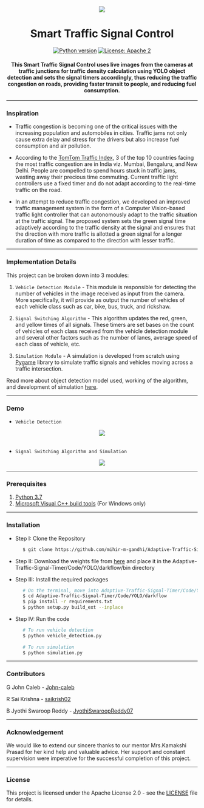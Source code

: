 <div align="center">
      <img src="https://github.com/Git-init-2022/Yolov3-pretrained-model/assets/107217455/1998b15a-faa3-45d4-98e8-8c29f0834299"/>
</div>

<h1 align="center">Smart Traffic Signal Control</h1>

<div align="center">

[![Python version](https://img.shields.io/badge/python-3.7-blue.svg)](https://www.python.org/downloads/release/python-370/)
[![License: Apache 2](https://img.shields.io/badge/License-Apache-yellow.svg)](https://www.apache.org/licenses/LICENSE-2.0)

<h4>This Smart Traffic Signal Control uses live images from the cameras at traffic junctions for traffic density calculation using YOLO object detection and sets the signal timers accordingly, thus reducing the traffic congestion on roads, providing faster transit to people, and reducing fuel consumption.</h4>

</div>

-----------------------------------------
### Inspiration

* Traffic congestion is becoming one of the critical issues with the increasing population and automobiles in cities. Traffic jams not only cause extra delay and stress for the drivers but also increase fuel consumption and air pollution. 

* According to the [TomTom Traffic Index](https://www.tomtom.com/en_gb/traffic-index/ranking/), 3 of the top 10 countries facing the most traffic congestion are in India viz. Mumbai, Bengaluru, and New Delhi.  People are compelled to spend hours stuck in traffic jams, wasting away their precious time commuting. Current traffic light controllers use a fixed timer and do not adapt according to the real-time traffic on the road.

* In an attempt to reduce traffic congestion, we developed an improved traffic management system in the form of a Computer Vision-based traffic light controller that can autonomously adapt to the traffic situation at the traffic signal. The proposed system sets the green signal time adaptively according to the traffic density at the signal and ensures that the direction with more traffic is allotted a green signal for a longer duration of time as compared to the direction with lesser traffic. 

------------------------------------------
### Implementation Details

This project can be broken down into 3 modules:

1. `Vehicle Detection Module` - This module is responsible for detecting the number of vehicles in the image received as input from the camera. More specifically, it will provide as output the number of vehicles of each vehicle class such as car, bike, bus, truck, and rickshaw.

2. `Signal Switching Algorithm` - This algorithm updates the red, green, and yellow times of all signals. These timers are set bases on the count of vehicles of each class received from the vehicle detection module and several other factors such as the number of lanes, average speed of each class of vehicle, etc. 

3. `Simulation Module` - A simulation is developed from scratch using [Pygame](https://www.pygame.org/news) library to simulate traffic signals and vehicles moving across a traffic intersection.

Read more about object detection model used, working of the algorithm, and development of simulation [here](./Adaptive_Traffic_Signal_Timer_Implementation_Details.pdf).

------------------------------------------
### Demo

* `Vehicle Detection`

<div align="center">
      <img src="https://github.com/Git-init-2022/Yolov3-pretrained-model/assets/107217455/78e4d217-1349-473a-8bb4-5a2f78044af5"/>
</div>

<br> 

* `Signal Switching Algorithm and Simulation`

<p align="center">
      <img src="https://github.com/Git-init-2022/Yolov3-pretrained-model/blob/efa7e6121ac28b566efb13ea7bbe50f191a5040d/Demo%20(1).gif"/>
</p>

------------------------------------------
### Prerequisites

1. [Python 3.7](https://www.python.org/downloads/release/python-370/)
2. [Microsoft Visual C++ build tools](http://go.microsoft.com/fwlink/?LinkId=691126&fixForIE=.exe.) (For Windows only)

------------------------------------------
### Installation

* Step I: Clone the Repository
```sh
      $ git clone https://github.com/mihir-m-gandhi/Adaptive-Traffic-Signal-Timer
```

* Step II: Download the weights file from [here](https://drive.google.com/file/d/1flTehMwmGg-PMEeQCsDS2VWRLGzV6Wdo/view?usp=sharing) and place it in the Adaptive-Traffic-Signal-Timer/Code/YOLO/darkflow/bin directory

* Step III: Install the required packages
```sh
      # On the terminal, move into Adaptive-Traffic-Signal-Timer/Code/YOLO/darkflow directory
      $ cd Adaptive-Traffic-Signal-Timer/Code/YOLO/darkflow
      $ pip install -r requirements.txt
      $ python setup.py build_ext --inplace
```

* Step IV: Run the code
```sh
      # To run vehicle detection
      $ python vehicle_detection.py
      
      # To run simulation
      $ python simulation.py
```

------------------------------------------
### Contributors

G John Caleb - [John-caleb](https://github.com/orgs/Git-init-2022/people/John-caleb)

R Sai Krishna - [saikrish02](https://github.com/orgs/Git-init-2022/people/saikrish02)

B Jyothi Swaroop Reddy - [JyothiSwaroopReddy07](https://github.com/orgs/Git-init-2022/people/JyothiSwaroopReddy07)

------------------------------------------
### Acknowledgement

We would like to extend our sincere thanks to our mentor Mrs.Kamakshi Prasad for her kind help and valuable advice. Her support and constant supervision were imperative for the successful completion of this project.   

------------------------------------------
### License
This project is licensed under the Apache License 2.0 - see the [LICENSE](./LICENSE) file for details.
